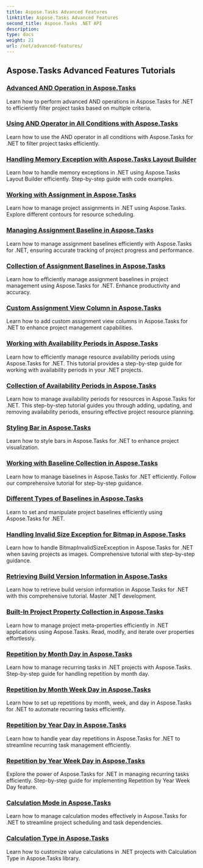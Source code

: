 ```yaml
---
title: Aspose.Tasks Advanced Features
linktitle: Aspose.Tasks Advanced Features
second_title: Aspose.Tasks .NET API
description: 
type: docs
weight: 21
url: /net/advanced-features/
---
```


## Aspose.Tasks Advanced Features Tutorials
### [Advanced AND Operation in Aspose.Tasks](./advanced-and-operation/)
Learn how to perform advanced AND operations in Aspose.Tasks for .NET to efficiently filter project tasks based on multiple criteria.
### [Using AND Operator in All Conditions with Aspose.Tasks](./and-operator-all-conditions/)
Learn how to use the AND operator in all conditions with Aspose.Tasks for .NET to filter project tasks efficiently.
### [Handling Memory Exception with Aspose.Tasks Layout Builder](./layout-builder-out-of-memory/)
Learn how to handle memory exceptions in .NET using Aspose.Tasks Layout Builder efficiently. Step-by-step guide with code examples.
### [Working with Assignment in Aspose.Tasks](./working-with-assignment/)
Learn how to manage project assignments in .NET using Aspose.Tasks. Explore different contours for resource scheduling.
### [Managing Assignment Baseline in Aspose.Tasks](./assignment-baseline/)
Learn how to manage assignment baselines efficiently with Aspose.Tasks for .NET, ensuring accurate tracking of project progress and performance.
### [Collection of Assignment Baselines in Aspose.Tasks](./assignment-baseline-collection/)
Learn how to efficiently manage assignment baselines in project management using Aspose.Tasks for .NET. Enhance productivity and accuracy.
### [Custom Assignment View Column in Aspose.Tasks](./assignment-view-column/)
Learn how to add custom assignment view columns in Aspose.Tasks for .NET to enhance project management capabilities.
### [Working with Availability Periods in Aspose.Tasks](./working-with-availability-periods/)
Learn how to efficiently manage resource availability periods using Aspose.Tasks for .NET. This tutorial provides a step-by-step guide for working with availability periods in your .NET projects.
### [Collection of Availability Periods in Aspose.Tasks](./availability-period-collection/)
Learn how to manage availability periods for resources in Aspose.Tasks for .NET. This step-by-step tutorial guides you through adding, updating, and removing availability periods, ensuring effective project resource planning.
### [Styling Bar in Aspose.Tasks](./styling-bar/)
Learn how to style bars in Aspose.Tasks for .NET to enhance project visualization.
### [Working with Baseline Collection in Aspose.Tasks](./working-with-baseline-collection/)
Learn how to manage baselines in Aspose.Tasks for .NET efficiently. Follow our comprehensive tutorial for step-by-step guidance.
### [Different Types of Baselines in Aspose.Tasks](./baseline-types/)
Learn to set and manipulate project baselines efficiently using Aspose.Tasks for .NET.
### [Handling Invalid Size Exception for Bitmap in Aspose.Tasks](./bitmap-invalid-size-exception/)
Learn how to handle BitmapInvalidSizeException in Aspose.Tasks for .NET when saving projects as images. Comprehensive tutorial with step-by-step guidance.
### [Retrieving Build Version Information in Aspose.Tasks](./build-version-information/)
Learn how to retrieve build version information in Aspose.Tasks for .NET with this comprehensive tutorial. Master .NET development.
### [Built-In Project Property Collection in Aspose.Tasks](./built-in-project-property-collection/)
Learn how to manage project meta-properties efficiently in .NET applications using Aspose.Tasks. Read, modify, and iterate over properties effortlessly.
### [Repetition by Month Day in Aspose.Tasks](./repetition-by-month-day/)
Learn how to manage recurring tasks in .NET projects with Aspose.Tasks. Step-by-step guide for handling repetition by month day.
### [Repetition by Month Week Day in Aspose.Tasks](./repetition-by-month-week-day/)
Learn how to set up repetitions by month, week, and day in Aspose.Tasks for .NET to automate recurring tasks efficiently.
### [Repetition by Year Day in Aspose.Tasks](./repetition-by-year-day/)
Learn how to handle year day repetitions in Aspose.Tasks for .NET to streamline recurring task management efficiently.
### [Repetition by Year Week Day in Aspose.Tasks](./repetition-by-year-week-day/)
Explore the power of Aspose.Tasks for .NET in managing recurring tasks efficiently. Step-by-step guide for implementing Repetition by Year Week Day feature.
### [Calculation Mode in Aspose.Tasks](./calculation-mode/)
Learn how to manage calculation modes effectively in Aspose.Tasks for .NET to streamline project scheduling and task dependencies.
### [Calculation Type in Aspose.Tasks](./calculation-type/)
Learn how to customize value calculations in .NET projects with Calculation Type in Aspose.Tasks library.